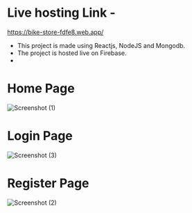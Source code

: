 # Live hosting Link -
https://bike-store-fdfe8.web.app/

- This project is made using Reactjs, NodeJS and Mongodb.
- The project is hosted live on Firebase.
- 

# Home Page
![Screenshot (1)](https://github.com/Devanshu777/Xenon-stack/assets/92571427/fbd6fcc8-cbbb-4c28-8c00-db201c85211a)

# Login Page
![Screenshot (3)](https://github.com/Devanshu777/Xenon-stack/assets/92571427/78b062cf-bf01-42cf-a897-6e51e1ca3b88)

# Register Page
![Screenshot (2)](https://github.com/Devanshu777/Xenon-stack/assets/92571427/1d4b2ad9-fd8c-48d7-af54-d24b497d6dcd)
